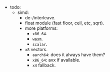 
- todo:
    - simd:
        - de-/interleave.
        - float module (fast floor, ceil, etc, sqrt).
        - more platforms:
            - `x86_64`.
            - `wasm`.
            - `scalar`.
        - `x8` vectors.
            - `aarch64`: does it always have them?
            - `x86_64`: avx if available.
            - `x4` fallback.


